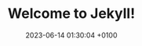 ---
layout: post
title:  "Welcome to Jekyll!"
date:   2023-06-14 01:30:04 +0100
categories: jekyll update
link : 
---